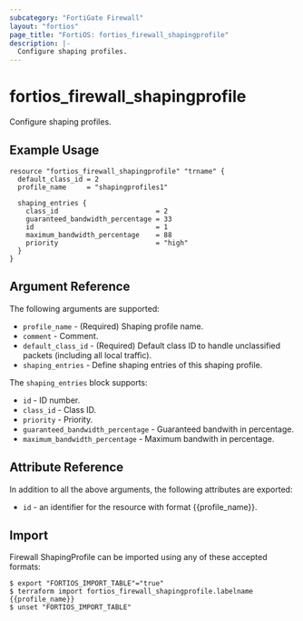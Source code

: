 ```yaml
---
subcategory: "FortiGate Firewall"
layout: "fortios"
page_title: "FortiOS: fortios_firewall_shapingprofile"
description: |-
  Configure shaping profiles.
---
```


# fortios_firewall_shapingprofile
Configure shaping profiles.

## Example Usage

```hcl
resource "fortios_firewall_shapingprofile" "trname" {
  default_class_id = 2
  profile_name     = "shapingprofiles1"

  shaping_entries {
    class_id                        = 2
    guaranteed_bandwidth_percentage = 33
    id                              = 1
    maximum_bandwidth_percentage    = 88
    priority                        = "high"
  }
}
```

## Argument Reference

The following arguments are supported:

* `profile_name` - (Required) Shaping profile name.
* `comment` - Comment.
* `default_class_id` - (Required) Default class ID to handle unclassified packets (including all local traffic).
* `shaping_entries` - Define shaping entries of this shaping profile.

The `shaping_entries` block supports:

* `id` - ID number.
* `class_id` - Class ID.
* `priority` - Priority.
* `guaranteed_bandwidth_percentage` - Guaranteed bandwith in percentage.
* `maximum_bandwidth_percentage` - Maximum bandwith in percentage.


## Attribute Reference

In addition to all the above arguments, the following attributes are exported:
* `id` - an identifier for the resource with format {{profile_name}}.

## Import

Firewall ShapingProfile can be imported using any of these accepted formats:
```
$ export "FORTIOS_IMPORT_TABLE"="true"
$ terraform import fortios_firewall_shapingprofile.labelname {{profile_name}}
$ unset "FORTIOS_IMPORT_TABLE"
```

